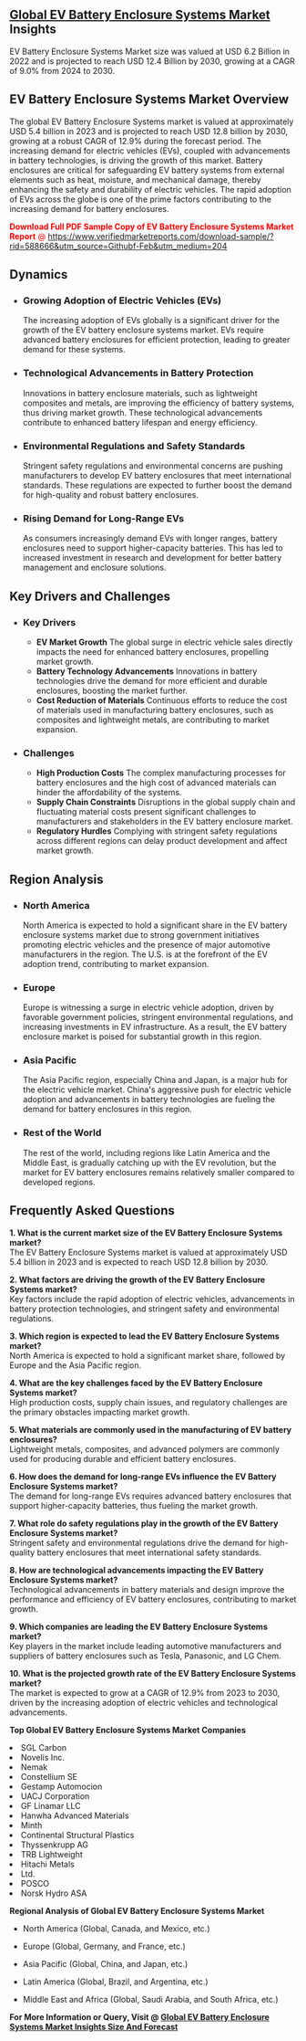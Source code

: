 <h2><a href="https://www.verifiedmarketreports.com/download-sample/?rid=588666&amp;utm_source=Githubf&amp;utm_medium=204" target="_blank">Global EV Battery Enclosure Systems Market</a> Insights</h2><p>EV Battery Enclosure Systems Market size was valued at USD 6.2 Billion in 2022 and is projected to reach USD 12.4 Billion by 2030, growing at a CAGR of 9.0% from 2024 to 2030.</p><p> <h2>EV Battery Enclosure Systems Market Overview</h2> <p>The global EV Battery Enclosure Systems market is valued at approximately USD 5.4 billion in 2023 and is projected to reach USD 12.8 billion by 2030, growing at a robust CAGR of 12.9% during the forecast period. The increasing demand for electric vehicles (EVs), coupled with advancements in battery technologies, is driving the growth of this market. Battery enclosures are critical for safeguarding EV battery systems from external elements such as heat, moisture, and mechanical damage, thereby enhancing the safety and durability of electric vehicles. The rapid adoption of EVs across the globe is one of the prime factors contributing to the increasing demand for battery enclosures.</p> <p><p><span class=""><span style="color: #ff0000;"><strong>Download Full PDF Sample Copy of EV Battery Enclosure Systems Market Report</strong> @ </span><a href="https://www.verifiedmarketreports.com/download-sample/?rid=588666&amp;utm_source=Githubf-Feb&amp;utm_medium=204" target="_blank">https://www.verifiedmarketreports.com/download-sample/?rid=588666&amp;utm_source=Githubf-Feb&amp;utm_medium=204</a></span></p></p> <h2>Dynamics</h2> <ul> <li><h3>Growing Adoption of Electric Vehicles (EVs)</h3> The increasing adoption of EVs globally is a significant driver for the growth of the EV battery enclosure systems market. EVs require advanced battery enclosures for efficient protection, leading to greater demand for these systems.</li> <li><h3>Technological Advancements in Battery Protection</h3> Innovations in battery enclosure materials, such as lightweight composites and metals, are improving the efficiency of battery systems, thus driving market growth. These technological advancements contribute to enhanced battery lifespan and energy efficiency.</li> <li><h3>Environmental Regulations and Safety Standards</h3> Stringent safety regulations and environmental concerns are pushing manufacturers to develop EV battery enclosures that meet international standards. These regulations are expected to further boost the demand for high-quality and robust battery enclosures.</li> <li><h3>Rising Demand for Long-Range EVs</h3> As consumers increasingly demand EVs with longer ranges, battery enclosures need to support higher-capacity batteries. This has led to increased investment in research and development for better battery management and enclosure solutions.</li> </ul> <h2>Key Drivers and Challenges</h2> <ul> <li><h3>Key Drivers</h3> <ul> <li><strong>EV Market Growth</strong> The global surge in electric vehicle sales directly impacts the need for enhanced battery enclosures, propelling market growth.</li> <li><strong>Battery Technology Advancements</strong> Innovations in battery technologies drive the demand for more efficient and durable enclosures, boosting the market further.</li> <li><strong>Cost Reduction of Materials</strong> Continuous efforts to reduce the cost of materials used in manufacturing battery enclosures, such as composites and lightweight metals, are contributing to market expansion.</li> </ul> </li> <li><h3>Challenges</h3> <ul> <li><strong>High Production Costs</strong> The complex manufacturing processes for battery enclosures and the high cost of advanced materials can hinder the affordability of the systems.</li> <li><strong>Supply Chain Constraints</strong> Disruptions in the global supply chain and fluctuating material costs present significant challenges to manufacturers and stakeholders in the EV battery enclosure market.</li> <li><strong>Regulatory Hurdles</strong> Complying with stringent safety regulations across different regions can delay product development and affect market growth.</li> </ul> </li> </ul> <h2>Region Analysis</h2> <ul> <li><h3>North America</h3> North America is expected to hold a significant share in the EV battery enclosure systems market due to strong government initiatives promoting electric vehicles and the presence of major automotive manufacturers in the region. The U.S. is at the forefront of the EV adoption trend, contributing to market expansion.</li> <li><h3>Europe</h3> Europe is witnessing a surge in electric vehicle adoption, driven by favorable government policies, stringent environmental regulations, and increasing investments in EV infrastructure. As a result, the EV battery enclosure market is poised for substantial growth in this region.</li> <li><h3>Asia Pacific</h3> The Asia Pacific region, especially China and Japan, is a major hub for the electric vehicle market. China's aggressive push for electric vehicle adoption and advancements in battery technologies are fueling the demand for battery enclosures in this region.</li> <li><h3>Rest of the World</h3> The rest of the world, including regions like Latin America and the Middle East, is gradually catching up with the EV revolution, but the market for EV battery enclosures remains relatively smaller compared to developed regions.</li> </ul> <h2>Frequently Asked Questions</h2> <p><strong>1. What is the current market size of the EV Battery Enclosure Systems market?</strong><br> The EV Battery Enclosure Systems market is valued at approximately USD 5.4 billion in 2023 and is expected to reach USD 12.8 billion by 2030.</p> <p><strong>2. What factors are driving the growth of the EV Battery Enclosure Systems market?</strong><br> Key factors include the rapid adoption of electric vehicles, advancements in battery protection technologies, and stringent safety and environmental regulations.</p> <p><strong>3. Which region is expected to lead the EV Battery Enclosure Systems market?</strong><br> North America is expected to hold a significant market share, followed by Europe and the Asia Pacific region.</p> <p><strong>4. What are the key challenges faced by the EV Battery Enclosure Systems market?</strong><br> High production costs, supply chain issues, and regulatory challenges are the primary obstacles impacting market growth.</p> <p><strong>5. What materials are commonly used in the manufacturing of EV battery enclosures?</strong><br> Lightweight metals, composites, and advanced polymers are commonly used for producing durable and efficient battery enclosures.</p> <p><strong>6. How does the demand for long-range EVs influence the EV Battery Enclosure Systems market?</strong><br> The demand for long-range EVs requires advanced battery enclosures that support higher-capacity batteries, thus fueling the market growth.</p> <p><strong>7. What role do safety regulations play in the growth of the EV Battery Enclosure Systems market?</strong><br> Stringent safety and environmental regulations drive the demand for high-quality battery enclosures that meet international safety standards.</p> <p><strong>8. How are technological advancements impacting the EV Battery Enclosure Systems market?</strong><br> Technological advancements in battery materials and design improve the performance and efficiency of EV battery enclosures, contributing to market growth.</p> <p><strong>9. Which companies are leading the EV Battery Enclosure Systems market?</strong><br> Key players in the market include leading automotive manufacturers and suppliers of battery enclosures such as Tesla, Panasonic, and LG Chem.</p> <p><strong>10. What is the projected growth rate of the EV Battery Enclosure Systems market?</strong><br> The market is expected to grow at a CAGR of 12.9% from 2023 to 2030, driven by the increasing adoption of electric vehicles and technological advancements.</p> </p><p><strong>Top Global EV Battery Enclosure Systems Market Companies</strong></p><div data-test-id=""><p><li>SGL Carbon</li><li> Novelis Inc.</li><li> Nemak</li><li> Constellium SE</li><li> Gestamp Automocion</li><li> UACJ Corporation</li><li> GF Linamar LLC</li><li> Hanwha Advanced Materials</li><li> Minth</li><li> Continental Structural Plastics</li><li> Thyssenkrupp AG</li><li> TRB Lightweight</li><li> Hitachi Metals</li><li> Ltd.</li><li> POSCO</li><li> Norsk Hydro ASA</li></p><div><strong>Regional Analysis of&nbsp;Global EV Battery Enclosure Systems Market</strong></div><ul><li dir="ltr"><p dir="ltr">North America&nbsp;(Global, Canada, and Mexico, etc.)</p></li><li dir="ltr"><p dir="ltr">Europe (Global, Germany, and France, etc.)</p></li><li dir="ltr"><p dir="ltr">Asia Pacific&nbsp;(Global, China, and Japan, etc.)</p></li><li dir="ltr"><p dir="ltr">Latin America&nbsp;(Global, Brazil, and Argentina, etc.)</p></li><li dir="ltr">Middle East and Africa&nbsp;(Global, Saudi Arabia, and South Africa, etc.)</li></ul><p><strong>For More Information or Query, Visit @&nbsp;</strong><strong><a href="https://www.verifiedmarketreports.com/product/ev-battery-enclosure-systems-market/?utm_source=Githubf&amp;utm_medium=204" target="_blank">Global EV Battery Enclosure Systems Market Insights Size And Forecast</a></strong></p></div>
